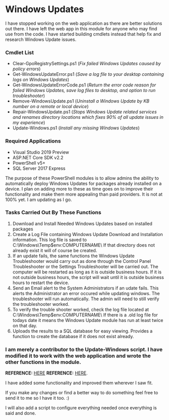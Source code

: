 # Windows Updates
I have stopped working on the web application as there are better solutions out there. I have left the web app in this module for anyone who may find use from the code. I have started building cmdlets instead that help fix and research Windows Update issues.

### Cmdlet List
- Clear-GpoRegistrySettings.ps1 (*Fix failed Windows Updates caused by policy errors*)
- Get-WindowsUpdateError.ps1 (*Save a log file to your desktop containing logs on Windows Updates*)
- Get-WindowsUpdateErrorCode.ps1 (*Return the error code reason for failed Windows Updates, save log files to desktop, and option to run troubleshooter*)
- Remove-WindowsUpdate.ps1 (*Uninstall a Windows Update by KB number on a remote or local device*)
- Repair-WindowsUpdate.ps1 (*Stops Windows Update related services and renames directory locations which fixes 90% of all update issues in my experience*)
- Update-Windows.ps1 (*Install any missing Windows Updates*)

### Required Applications
- Visual Studio 2019 Preview
- ASP.NET Core SDK v2.2
- PowerShell v5+
- SQL Server 2017 Express

The purpose of these PowerShell modules is to allow admins the ability to automatically deploy Windows Updates for packages already installed on a device. I plan on adding more to these as time goes on to improve their functionality and make them more appealing than paid providers. It is not at 100% yet. I am updating as I go.

### Tasks Carried Out By These Functions
1. Download and Install Needed Windows Updates based on installed packages
2. Create a Log File containing Windows Update Download and Installation information. This log file is saved to C:\Windows\Temp\$env:COMPUTERNAME\ If that directory does not already exist it will of course be created.
3. If an update fails, the same functions the Windows Update Troubleshooter would carry out as done through the Control Panel Troubleshooter or the Settings Troubleshooter will be carried out. The computer will be restarted as long as it is outside business hours. If it is not outside business hours, the script will wait until it is outside business hours to restart the device.
4. Send an Email alert to the System Administrators if an udate fails. This alerts the Administrator an error occured while updating windows. The troubleshooter will run automatically. The admin will need to still verify the troubleshooter worked.
5. To verify the trouble shooter worked, check the log file located at C:\Windows\Temp\$env:COMPUTERNAME\ If there is a .old log file for todays date it means the Windows Update module has run at least twice on that day.
6. Uploads the results to a SQL database for easy viewing. Provides a function to create the database if it does not exist already.

### I am merely a contributor to the Update-Windows script. I have modified it to work with the web application and wrote the other functions in the module.
__REFERENCE:__ <a href="https://social.technet.microsoft.com/Forums/en-US/6f35129d-735d-4ca0-8cc4-786ae901e4f2/powershell-script-to-download-install-windows-updates?forum=winserverwsus">HERE</a> 
__REFERENCE:__ <a href="https://gallery.technet.microsoft.com/scriptcenter/Reset-WindowsUpdateps1-e0c5eb78">HERE</a>. 

I have added some functionality and improved them wherever I saw fit.

If you make any changes or find a better way to do something feel free to send it to me so I have it too. :)

I will also add a script to configure everything needed once everything is said and done.
